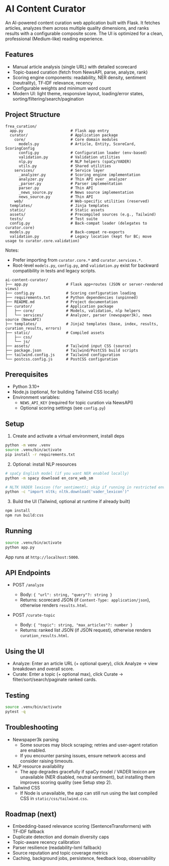 # AI Content Curator

An AI-powered content curation web application built with Flask. It fetches articles, analyzes them across multiple quality dimensions, and ranks results with a configurable composite score. The UI is optimized for a clean, professional (Medium-like) reading experience.

## Features
- Manual article analysis (single URL) with detailed scorecard
- Topic-based curation (fetch from NewsAPI, parse, analyze, rank)
- Scoring engine components: readability, NER density, sentiment (neutrality), TF‑IDF relevance, recency
- Configurable weights and minimum word count
- Modern UI: light theme, responsive layout, loading/error states, sorting/filtering/search/pagination

## Project Structure

```
frea_curation/
  app.py                     # Flask app entry
  curator/                   # Application package
    core/                    # Core domain modules
      models.py              # Article, Entity, ScoreCard, ScoringConfig
      config.py              # Configuration loader (env-based)
      validation.py          # Validation utilities
      nlp.py                 # NLP helpers (spaCy/VADER)
      utils.py               # Shared utilities
    services/                # Service layer
      _analyzer.py           # Scoring engine implementation
      analyzer.py            # Thin API over _analyzer
      _parser.py             # Parser implementation
      parser.py              # Thin API
      _news_source.py        # News source implementation
      news_source.py         # Thin API
    web/                     # Web-specific utilities (reserved)
  templates/                 # Jinja templates
  static/                    # Static assets
  assets/                    # Precompiled sources (e.g., Tailwind)
  tests/                     # Test suite
  config.py                  # Back-compat loader (delegates to curator.core)
  models.py                  # Back-compat re-exports
  validation.py              # Legacy location (kept for BC; move usage to curator.core.validation)
```

Notes:
- Prefer importing from `curator.core.*` and `curator.services.*`.
- Root-level `models.py`, `config.py`, and `validation.py` exist for backward compatibility in tests and legacy scripts.

```
ai-content-curator/
├── app.py                 # Flask app+routes (JSON or server-rendered views)
├── config.py              # Scoring configuration loading
├── requirements.txt       # Python dependencies (unpinned)
├── README.md              # Project documentation
├── curator/               # Application package
│   ├── core/              # Models, validation, nlp helpers
│   └── services/          # Analyzer, parser (newspaper3k), news source (NewsAPI)
├── templates/             # Jinja2 templates (base, index, results, curation_results, errors)
├── static/                # Compiled assets
│   ├── css/
│   └── js/
├── assets/                # Tailwind input CSS (source)
├── package.json           # Tailwind/PostCSS build scripts
├── tailwind.config.js     # Tailwind configuration
└── postcss.config.js      # PostCSS configuration
```

## Prerequisites
- Python 3.10+
- Node.js (optional, for building Tailwind CSS locally)
- Environment variables:
  - `NEWS_API_KEY` (required for topic curation via NewsAPI)
  - Optional scoring settings (see `config.py`)

## Setup
1) Create and activate a virtual environment, install deps
```bash
python -m venv .venv
source .venv/bin/activate
pip install -r requirements.txt
```

2) Optional: install NLP resources
```bash
# spaCy English model (if you want NER enabled locally)
python -m spacy download en_core_web_sm

# NLTK VADER lexicon (for sentiment); skip if running in restricted envs
python -c "import nltk; nltk.download('vader_lexicon')"
```

3) Build the UI (Tailwind, optional at runtime if already built)
```bash
npm install
npm run build:css
```

## Running
```bash
source .venv/bin/activate
python app.py
```
App runs at `http://localhost:5000`.

## API Endpoints
- POST `/analyze`
  - Body: `{ "url": string, "query"?: string }`
  - Returns: scorecard JSON (if `Content-Type: application/json`), otherwise renders `results.html`.

- POST `/curate-topic`
  - Body: `{ "topic": string, "max_articles"?: number }`
  - Returns: ranked list JSON (if JSON request), otherwise renders `curation_results.html`.

## Using the UI
- Analyze: Enter an article URL (+ optional query), click Analyze → view breakdown and overall score.
- Curate: Enter a topic (+ optional max), click Curate → filter/sort/search/paginate ranked cards.

## Testing
```bash
source .venv/bin/activate
pytest -q
```

## Troubleshooting
- Newspaper3k parsing
  - Some sources may block scraping; retries and user-agent rotation are enabled.
  - If you encounter parsing issues, ensure network access and consider raising timeouts.
- NLP resource availability
  - The app degrades gracefully if spaCy model / VADER lexicon are unavailable (NER disabled, neutral sentiment),
    but installing them improves scoring quality (see Setup step 2).
- Tailwind CSS
  - If Node is unavailable, the app can still run using the last compiled CSS in `static/css/tailwind.css`.

## Roadmap (next)
- Embedding-based relevance scoring (SentenceTransformers) with TF‑IDF fallback
- Duplicate detection and domain diversity caps
- Topic-aware recency calibration
- Parser resilience (readability-lxml fallback)
- Source reputation and topic coverage metrics
- Caching, background jobs, persistence, feedback loop, observability

